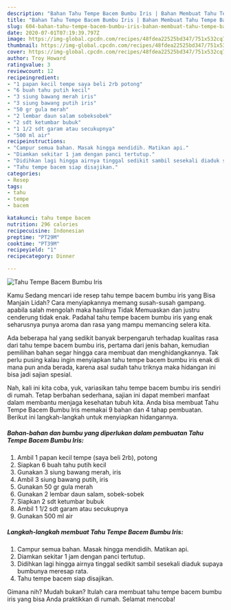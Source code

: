 ```yaml
---
description: "Bahan Tahu Tempe Bacem Bumbu Iris | Bahan Membuat Tahu Tempe Bacem Bumbu Iris Yang Enak dan Simpel"
title: "Bahan Tahu Tempe Bacem Bumbu Iris | Bahan Membuat Tahu Tempe Bacem Bumbu Iris Yang Enak dan Simpel"
slug: 604-bahan-tahu-tempe-bacem-bumbu-iris-bahan-membuat-tahu-tempe-bacem-bumbu-iris-yang-enak-dan-simpel
date: 2020-07-01T07:19:39.797Z
image: https://img-global.cpcdn.com/recipes/48fdea22525bd347/751x532cq70/tahu-tempe-bacem-bumbu-iris-foto-resep-utama.jpg
thumbnail: https://img-global.cpcdn.com/recipes/48fdea22525bd347/751x532cq70/tahu-tempe-bacem-bumbu-iris-foto-resep-utama.jpg
cover: https://img-global.cpcdn.com/recipes/48fdea22525bd347/751x532cq70/tahu-tempe-bacem-bumbu-iris-foto-resep-utama.jpg
author: Troy Howard
ratingvalue: 3
reviewcount: 12
recipeingredient:
- "1 papan kecil tempe saya beli 2rb potong"
- "6 buah tahu putih kecil"
- "3 siung bawang merah iris"
- "3 siung bawang putih iris"
- "50 gr gula merah"
- "2 lembar daun salam sobeksobek"
- "2 sdt ketumbar bubuk"
- "1 1/2 sdt garam atau secukupnya"
- "500 ml air"
recipeinstructions:
- "Campur semua bahan. Masak hingga mendidih. Matikan api."
- "Diamkan sekitar 1 jam dengan panci tertutup."
- "Didihkan lagi hingga airnya tinggal sedikit sambil sesekali diaduk supaya bumbunya meresap rata."
- "Tahu tempe bacem siap disajikan."
categories:
- Resep
tags:
- tahu
- tempe
- bacem

katakunci: tahu tempe bacem 
nutrition: 296 calories
recipecuisine: Indonesian
preptime: "PT29M"
cooktime: "PT39M"
recipeyield: "1"
recipecategory: Dinner

---
```



![Tahu Tempe Bacem Bumbu Iris](https://img-global.cpcdn.com/recipes/48fdea22525bd347/751x532cq70/tahu-tempe-bacem-bumbu-iris-foto-resep-utama.jpg)

Kamu Sedang mencari ide resep tahu tempe bacem bumbu iris yang Bisa Manjain Lidah? Cara menyiapkannya memang susah-susah gampang. apabila salah mengolah maka hasilnya Tidak Memuaskan dan justru cenderung tidak enak. Padahal tahu tempe bacem bumbu iris yang enak seharusnya punya aroma dan rasa yang mampu memancing selera kita.



Ada beberapa hal yang sedikit banyak berpengaruh terhadap kualitas rasa dari tahu tempe bacem bumbu iris, pertama dari jenis bahan, kemudian pemilihan bahan segar hingga cara membuat dan menghidangkannya. Tak perlu pusing kalau ingin menyiapkan tahu tempe bacem bumbu iris enak di mana pun anda berada, karena asal sudah tahu triknya maka hidangan ini bisa jadi sajian spesial.


Nah, kali ini kita coba, yuk, variasikan tahu tempe bacem bumbu iris sendiri di rumah. Tetap berbahan sederhana, sajian ini dapat memberi manfaat dalam membantu menjaga kesehatan tubuh kita. Anda bisa membuat Tahu Tempe Bacem Bumbu Iris memakai 9 bahan dan 4 tahap pembuatan. Berikut ini langkah-langkah untuk menyiapkan hidangannya.

<!--inarticleads1-->

##### Bahan-bahan dan bumbu yang diperlukan dalam pembuatan Tahu Tempe Bacem Bumbu Iris:

1. Ambil 1 papan kecil tempe (saya beli 2rb), potong
1. Siapkan 6 buah tahu putih kecil
1. Gunakan 3 siung bawang merah, iris
1. Ambil 3 siung bawang putih, iris
1. Gunakan 50 gr gula merah
1. Gunakan 2 lembar daun salam, sobek-sobek
1. Siapkan 2 sdt ketumbar bubuk
1. Ambil 1 1/2 sdt garam atau secukupnya
1. Gunakan 500 ml air




<!--inarticleads2-->

##### Langkah-langkah membuat Tahu Tempe Bacem Bumbu Iris:

1. Campur semua bahan. Masak hingga mendidih. Matikan api.
1. Diamkan sekitar 1 jam dengan panci tertutup.
1. Didihkan lagi hingga airnya tinggal sedikit sambil sesekali diaduk supaya bumbunya meresap rata.
1. Tahu tempe bacem siap disajikan.




Gimana nih? Mudah bukan? Itulah cara membuat tahu tempe bacem bumbu iris yang bisa Anda praktikkan di rumah. Selamat mencoba!
